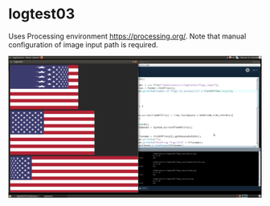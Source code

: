 # logtest03

Uses Processing environment https://processing.org/. Note that manual configuration of image input path is required.

<img src="https://raw.githubusercontent.com/nshiff/logtest03/master/example_screenshot/example_screenshot.png">
